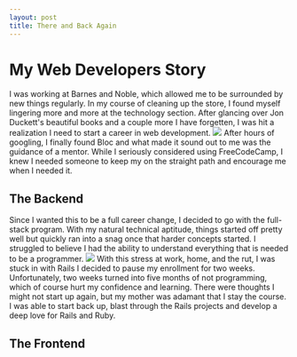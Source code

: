 ```yaml
---
layout: post
title: There and Back Again
---
```


# My Web Developers Story

I was working at Barnes and Noble, which allowed me to be surrounded by new things regularly. In my course of cleaning up the store, I found myself lingering more and more at the technology section. After glancing over Jon Duckett's beautiful  books and a couple more I have forgetten, I was hit a realization I need to start a career in web development.
![](https://media.giphy.com/media/I1U9DTjCqOF3i/giphy.gif)
After hours of googling, I finally found Bloc and what made it sound out to me was the guidance of a mentor. While I seriously considered using FreeCodeCamp, I knew I needed someone to keep my on the straight path and encourage me when I needed it.

## The Backend

Since I wanted this to be a full career change, I decided to go with the full-stack program. With my natural technical aptitude, things started off pretty well but quickly ran into a snag once that harder concepts started. I struggled to believe I had the ability to understand everything that is needed to be a programmer.
![](https://media.giphy.com/media/3o6wrebnKWmvx4ZBio/giphy.gif)
With this stress at work, home, and the rut, I was stuck in with Rails I decided to pause my enrollment for two weeks. Unfortunately, two weeks turned into five months of not programming, which of course hurt my confidence and learning.  There were thoughts I might not start up again, but my mother was adamant that I stay the course. I was able to start back up, blast through the Rails projects and develop a deep love for Rails and Ruby.

## The Frontend
